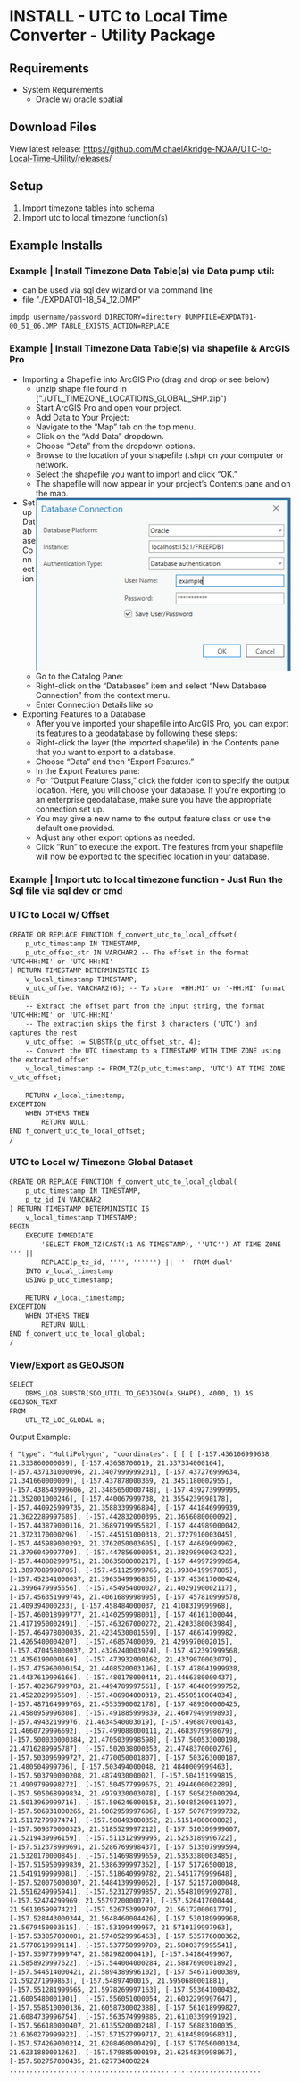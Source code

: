 # INSTALL - UTC to Local Time Converter - Utility Package
## Requirements
- System Requirements
    - Oracle w/ oracle spatial
## Download Files
View latest release: https://github.com/MichaelAkridge-NOAA/UTC-to-Local-Time-Utility/releases/
## Setup
1. Import timezone tables into schema
2. Import utc to local timezone function(s)


## Example Installs
### Example | Install Timezone Data Table(s) via Data pump util: 
- can be used via sql dev wizard or via command line
- file "./EXPDAT01-18_54_12.DMP"

```
impdp username/password DIRECTORY=directory DUMPFILE=EXPDAT01-00_51_06.DMP TABLE_EXISTS_ACTION=REPLACE
```
### Example | Install Timezone Data Table(s) via shapefile & ArcGIS Pro
- Importing a Shapefile into ArcGIS Pro (drag and drop or see below)
    - unzip shape file found in ("./UTL_TIMEZONE_LOCATIONS_GLOBAL_SHP.zip")
    - Start ArcGIS Pro and open your project.
    - Add Data to Your Project:
    - Navigate to the “Map” tab on the top menu.
    - Click on the “Add Data” dropdown.
    - Choose “Data” from the dropdown options.
    - Browse to the location of your shapefile (.shp) on your computer or network.
    - Select the shapefile you want to import and click “OK.”
    - The shapefile will now appear in your project’s Contents pane and on the map.
            <img align="right" src="./docs/screenshots/s02.png" alt="Map of Timezones" >
- Setup Database Connection
    - Go to the Catalog Pane:
    - Right-click on the “Databases” item and select “New Database Connection” from the context menu.
    -  Enter Connection Details like so
- Exporting Features to a Database
    - After you’ve imported your shapefile into ArcGIS Pro, you can export its features to a geodatabase by following these steps:
    - Right-click the layer (the imported shapefile) in the Contents pane that you want to export to a database.
    - Choose “Data” and then “Export Features.”
    - In the Export Features pane:
    - For “Output Feature Class,” click the folder icon to specify the output location. Here, you will choose your database. If you're exporting to an enterprise geodatabase, make sure you have the appropriate connection set up.
    - You may give a new name to the output feature class or use the default one provided.
    - Adjust any other export options as needed.
    - Click “Run” to execute the export. The features from your shapefile will now be exported to the specified location in your database.

### Example | Import utc to local timezone function -  Just Run the Sql file via sql dev or cmd
### UTC to Local w/ Offset
```
CREATE OR REPLACE FUNCTION f_convert_utc_to_local_offset(
    p_utc_timestamp IN TIMESTAMP,
    p_utc_offset_str IN VARCHAR2 -- The offset in the format 'UTC+HH:MI' or 'UTC-HH:MI'
) RETURN TIMESTAMP DETERMINISTIC IS
    v_local_timestamp TIMESTAMP;
    v_utc_offset VARCHAR2(6); -- To store '+HH:MI' or '-HH:MI' format
BEGIN
    -- Extract the offset part from the input string, the format 'UTC+HH:MI' or 'UTC-HH:MI'
    -- The extraction skips the first 3 characters ('UTC') and captures the rest
    v_utc_offset := SUBSTR(p_utc_offset_str, 4);
    -- Convert the UTC timestamp to a TIMESTAMP WITH TIME ZONE using the extracted offset
    v_local_timestamp := FROM_TZ(p_utc_timestamp, 'UTC') AT TIME ZONE v_utc_offset;

    RETURN v_local_timestamp;
EXCEPTION
    WHEN OTHERS THEN
        RETURN NULL;
END f_convert_utc_to_local_offset;
/

```
### UTC to Local w/ Timezone Global Dataset
```
CREATE OR REPLACE FUNCTION f_convert_utc_to_local_global(
    p_utc_timestamp IN TIMESTAMP,
    p_tz_id IN VARCHAR2
) RETURN TIMESTAMP DETERMINISTIC IS
    v_local_timestamp TIMESTAMP;
BEGIN
    EXECUTE IMMEDIATE 
        'SELECT FROM_TZ(CAST(:1 AS TIMESTAMP), ''UTC'') AT TIME ZONE ''' || 
        REPLACE(p_tz_id, '''', '''''') || ''' FROM dual'
    INTO v_local_timestamp
    USING p_utc_timestamp;

    RETURN v_local_timestamp;
EXCEPTION
    WHEN OTHERS THEN
        RETURN NULL;
END f_convert_utc_to_local_global;
/    
```



### View/Export as GEOJSON
```
SELECT
    DBMS_LOB.SUBSTR(SDO_UTIL.TO_GEOJSON(a.SHAPE), 4000, 1) AS GEOJSON_TEXT
FROM
    UTL_TZ_LOC_GLOBAL a;
```
Output Example:
```
{ "type": "MultiPolygon", "coordinates": [ [ [ [-157.436106999638, 21.333860000039], [-157.43658700019, 21.337334000164], [-157.437131000096, 21.3407999999201], [-157.437276999634, 21.341660000009], [-157.437878000369, 21.3451180002955], [-157.438543999606, 21.3485650000748], [-157.439273999995, 21.352001000246], [-157.440067999738, 21.3554239998178], [-157.440925999735, 21.3588339996894], [-157.441846999939, 21.3622289997685], [-157.442832000396, 21.3656080000092], [-157.443879000116, 21.3689719995582], [-157.444989000042, 21.3723170000296], [-157.445151000318, 21.3727910003045], [-157.445989000292, 21.3762050003605], [-157.44689099962, 21.3796049997709], [-157.447856000054, 21.3829890002422], [-157.448882999751, 21.3863580000217], [-157.449972999654, 21.3897089998705], [-157.451125999765, 21.3930419997885], [-157.452341000037, 21.3963549996835], [-157.453617000424, 21.3996479995556], [-157.454954000027, 21.4029190002117], [-157.456351999745, 21.4061689998995], [-157.457810999578, 21.409394000233], [-157.458484000037, 21.4108319999968], [-157.460018999777, 21.4140259998001], [-157.46161300044, 21.4171950002491], [-157.463267000272, 21.4203380003984], [-157.464978000035, 21.4234530001559], [-157.46674799982, 21.4265400004207], [-157.46857400039, 21.4295970002015], [-157.470458000037, 21.4326240003974], [-157.472397999568, 21.4356190000169], [-157.473932000162, 21.4379070003079], [-157.475960000154, 21.4408520003196], [-157.478041999938, 21.4437619996166], [-157.480178000414, 21.4466380000437], [-157.482367999783, 21.4494789997561], [-157.484609999752, 21.4522829995609], [-157.486904000319, 21.4550510004034], [-157.487164999765, 21.4553590002178], [-157.489500000425, 21.4580959996308], [-157.491885999839, 21.4607949999893], [-157.49432199976, 21.4634540003019], [-157.496807000143, 21.4660729996692], [-157.499088000111, 21.4683979998679], [-157.500030000384, 21.4705039998598], [-157.500533000198, 21.4716289995787], [-157.502038000353, 21.4748370000276], [-157.503096999727, 21.4770050001807], [-157.503263000187, 21.480504999706], [-157.503494000048, 21.4840009999463], [-157.503790000208, 21.487493000002], [-157.504151999815, 21.4909799998272], [-157.504577999675, 21.4944600002289], [-157.505068999834, 21.4979330003078], [-157.505625000294, 21.5013969999716], [-157.506246000153, 21.5048520001197], [-157.506931000265, 21.5082959997606], [-157.507679999732, 21.5117279997474], [-157.508493000352, 21.5151480000802], [-157.509370000325, 21.5185529997212], [-157.510309999607, 21.5219439996159], [-157.511312999995, 21.5253189996722], [-157.512378999691, 21.5286769998437], [-157.513507999594, 21.5320170000845], [-157.514698999659, 21.5353380003485], [-157.515950999839, 21.5386399997362], [-157.51726500018, 21.5419199999081], [-157.518640999782, 21.5451779999648], [-157.520076000307, 21.5484139999062], [-157.521572000048, 21.5516249995941], [-157.523127999857, 21.5548109999278], [-157.52474299969, 21.5579720000079], [-157.526417000444, 21.5611059997422], [-157.526753999797, 21.5617200001779], [-157.528443000344, 21.5648460004426], [-157.530189999968, 21.5679450003615], [-157.53199499957, 21.5710139997963], [-157.533857000001, 21.5740529996463], [-157.535776000362, 21.5770619999114], [-157.537750999709, 21.5800379995541], [-157.539779999747, 21.582982000419], [-157.54186499967, 21.5858929997622], [-157.544004000284, 21.5887690001892], [-157.544514000421, 21.5894389996102], [-157.546717000389, 21.592271999853], [-157.54897400015, 21.5950680001881], [-157.551281999565, 21.5978269997163], [-157.553641000432, 21.6005480001901], [-157.556051000054, 21.6032299997647], [-157.558510000136, 21.6058730002388], [-157.561018999827, 21.6084739996754], [-157.563574999886, 21.6110339999192], [-157.566180000407, 21.6135520000248], [-157.56883100035, 21.6160279999922], [-157.571527999717, 21.6184589996831], [-157.574269000214, 21.6208460000429], [-157.577056000134, 21.6231880001262], [-157.579885000193, 21.6254839998867], [-157.582757000435, 21.627734000224 ...............................................................
```

